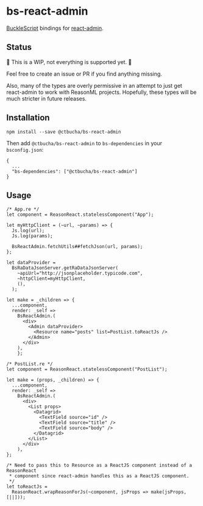 # bs-react-admin
[BuckleScript](https://bucklescript.github.io/) bindings for [react-admin](https://github.com/marmelab/react-admin).

## Status

🚧 This is a WIP, not everything is supported yet. 🚧

Feel free to create an issue or PR if you find anything missing.

Also, many of the types are overly permissive in an attempt to just get
react-admin to work with ReasonML projects. Hopefully, these types will be much
stricter in future releases.

## Installation


```
npm install --save @ctbucha/bs-react-admin
```

Then add `@ctbucha/bs-react-admin` to `bs-dependencies` in your `bsconfig.json`:

```
{
  ...
  "bs-dependencies": ["@ctbucha/bs-react-admin"]
}
```

## Usage

```reason
/* App.re */
let component = ReasonReact.statelessComponent("App");

let myHttpClient = (~url, ~params) => {
  Js.log(url);
  Js.log(params);

  BsReactAdmin.fetchUtils##fetchJson(url, params);
};

let dataProvider = 
  BsRaDataJsonServer.getRaDataJsonServer(
    ~apiUrl="http://jsonplaceholder.typicode.com",
    ~httpClient=myHttpClient,
    (),
  );

let make = _children => { 
  ...component,
  render: _self => 
    BsReactAdmin.(
      <div>
        <Admin dataProvider>
          <Resource name="posts" list=PostList.toReactJs />
        </Admin>
      </div>
    ),  
    };
```

```reason
/* PostList.re */
let component = ReasonReact.statelessComponent("PostList");

let make = (props, _children) => { 
  ...component,
  render: _self => 
    BsReactAdmin.(
      <div>
        <List props>
          <Datagrid>
            <TextField source="id" />
            <TextField source="title" />
            <TextField source="body" />
          </Datagrid>
        </List>
      </div>
    ),
};

/* Need to pass this to Resource as a ReactJS component instead of a ReasonReact
 * component since react-admin handles this as a ReactJS component.
 */
let toReactJs = 
  ReasonReact.wrapReasonForJs(~component, jsProps => make(jsProps, [||]));
```
